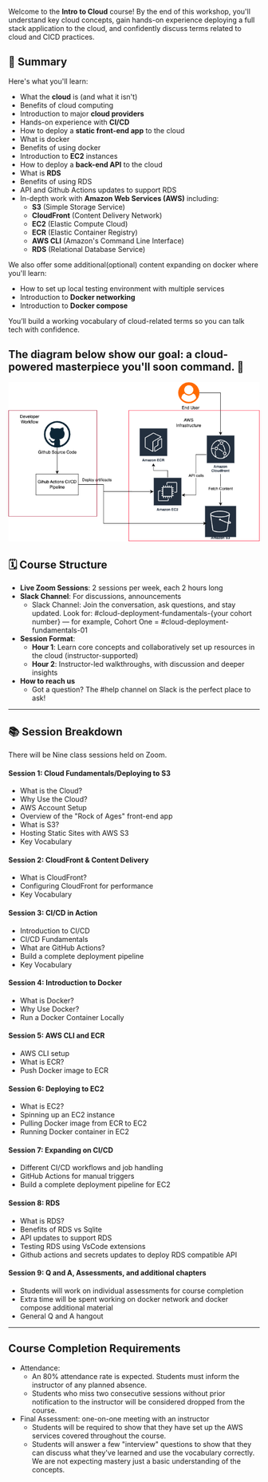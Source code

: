 
Welcome to the **Intro to Cloud** course! By the end of this workshop, you'll understand key cloud concepts, gain hands-on experience deploying a full stack application to the cloud, 
and confidently discuss terms related to cloud and CICD practices. 


## 📝 Summary

Here's what you'll learn:

- What the **cloud** is (and what it isn't)
- Benefits of cloud computing
- Introduction to major **cloud providers**
- Hands-on experience with **CI/CD**
- How to deploy a **static front-end app** to the cloud
- What is docker 
- Benefits of using docker
- Introduction to **EC2** instances
- How to deploy a **back-end API** to the cloud
- What is **RDS** 
- Benefits of using RDS
- API and Github Actions updates to support RDS
- In-depth work with **Amazon Web Services (AWS)** including:
    - **S3** (Simple Storage Service)
    - **CloudFront** (Content Delivery Network)
    - **EC2** (Elastic Compute Cloud)
    - **ECR** (Elastic Container Registry)
    - **AWS CLI** (Amazon's Command Line Interface)
    - **RDS** (Relational Database Service)


We also offer some additional(optional) content expanding on docker where you'll learn:

- How to set up local testing environment with multiple services
- Introduction to **Docker networking**
- Introduction to **Docker compose**

You’ll build a working vocabulary of cloud-related terms so you can talk tech with confidence.

## The diagram below show our goal: a cloud-powered masterpiece you'll soon command. 🚀
<img width=700 src="./assets/work2diagram.png"/>


## 🗓️ Course Structure

- **Live Zoom Sessions**: 2 sessions per week, each 2 hours long
- **Slack Channel**: For discussions, announcements 
    - Slack Channel: Join the conversation, ask questions, and stay updated.
    Look for: #cloud-deployment-fundamentals-{your cohort number} — for example, Cohort One = #cloud-deployment-fundamentals-01
- **Session Format**:
  - **Hour 1**: Learn core concepts and collaboratively set up resources in the cloud (instructor-supported)
  - **Hour 2**: Instructor-led walkthroughs, with discussion and deeper insights
- **How to reach us**
  - Got a question? The #help channel on Slack is the perfect place to ask!

---
## 📚 Session Breakdown

There will be Nine class sessions held on Zoom.


#### Session 1: Cloud Fundamentals/Deploying to S3
- What is the Cloud?
- Why Use the Cloud?
- AWS Account Setup
- Overview of the "Rock of Ages" front-end app
- What is S3?
- Hosting Static Sites with AWS S3
- Key Vocabulary

#### Session 2: CloudFront & Content Delivery
- What is CloudFront?
- Configuring CloudFront for performance
- Key Vocabulary

#### Session 3: CI/CD in Action
- Introduction to CI/CD
- CI/CD Fundamentals
- What are GitHub Actions?
- Build a complete deployment pipeline
- Key Vocabulary

#### Session 4: Introduction to Docker
- What is Docker?
- Why Use Docker?
- Run a Docker Container Locally

#### Session 5: AWS CLI and ECR
- AWS CLI setup
- What is ECR?
- Push Docker image to ECR

#### Session 6: Deploying to EC2
- What is EC2?
- Spinning up an EC2 instance
- Pulling Docker image from ECR to EC2
- Running Docker container in EC2

#### Session 7: Expanding on CI/CD
- Different CI/CD workflows and job handling
- GitHub Actions for manual triggers 
- Build a complete deployment pipeline for EC2 

#### Session 8: RDS
- What is RDS?
- Benefits of RDS vs Sqlite
- API updates to support RDS
- Testing RDS using VsCode extensions
- Github actions and secrets updates to deploy RDS compatible API

#### Session 9: Q and A, Assessments, and additional chapters
- Students will work on individual assessments for course completion
- Extra time will be spent working on docker network and docker compose additional material
- General Q and A hangout

---

## Course Completion Requirements
- Attendance:  
    - An 80% attendance rate is expected. Students must inform the instructor of any planned absence. 
    - Students who miss two consecutive sessions without prior notification to the instructor will be considered dropped from the course. 
- Final Assessment: one-on-one meeting with an instructor
    - Students will be required to show that they have set up the AWS services covered throughout the course. 
    - Students will answer a few "interview" questions to show that they can discuss what they've learned and use the vocabulary correctly. We are not expecting mastery just a basic understanding of the concepts. 
